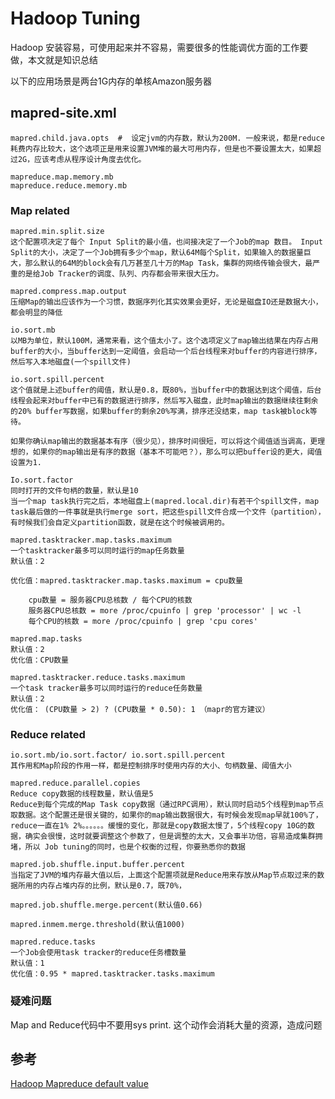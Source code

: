 # Hadoop Tuning
Hadoop 安装容易，可使用起来并不容易，需要很多的性能调优方面的工作要做，本文就是知识总结


以下的应用场景是两台1G内存的单核Amazon服务器

## mapred-site.xml

	mapred.child.java.opts  #  设定jvm的内存数，默认为200M. 一般来说，都是reduce耗费内存比较大，这个选项正是用来设置JVM堆的最大可用内存，但是也不要设置太大，如果超过2G，应该考虑从程序设计角度去优化。

	mapreduce.map.memory.mb
	mapreduce.reduce.memory.mb


### Map related

	mapred.min.split.size     
	这个配置项决定了每个 Input Split的最小值，也间接决定了一个Job的map 数目。 Input Split的大小，决定了一个Job拥有多少个map，默认64M每个Split，如果输入的数据量巨大，那么默认的64M的block会有几万甚至几十万的Map Task，集群的网络传输会很大，最严重的是给Job Tracker的调度、队列、内存都会带来很大压力。  

	mapred.compress.map.output     
	压缩Map的输出应该作为一个习惯，数据序列化其实效果会更好，无论是磁盘IO还是数据大小，都会明显的降低

	io.sort.mb     
	以MB为单位，默认100M，通常来看，这个值太小了。这个选项定义了map输出结果在内存占用buffer的大小，当buffer达到一定阈值，会启动一个后台线程来对buffer的内容进行排序，然后写入本地磁盘(一个spill文件)

	io.sort.spill.percent    
	这个值就是上述buffer的阈值，默认是0.8，既80%，当buffer中的数据达到这个阈值，后台线程会起来对buffer中已有的数据进行排序，然后写入磁盘，此时map输出的数据继续往剩余的20% buffer写数据，如果buffer的剩余20%写满，排序还没结束，map task被block等待。

	如果你确认map输出的数据基本有序（很少见），排序时间很短，可以将这个阈值适当调高，更理想的，如果你的map输出是有序的数据（基本不可能吧？），那么可以把buffer设的更大，阈值设置为1.

	Io.sort.factor     
	同时打开的文件句柄的数量，默认是10    
	当一个map task执行完之后，本地磁盘上(mapred.local.dir)有若干个spill文件，map task最后做的一件事就是执行merge sort，把这些spill文件合成一个文件（partition），有时候我们会自定义partition函数，就是在这个时候被调用的。

	mapred.tasktracker.map.tasks.maximum
	一个tasktracker最多可以同时运行的map任务数量   
	默认值：2

	优化值：mapred.tasktracker.map.tasks.maximum = cpu数量   

		cpu数量 = 服务器CPU总核数 / 每个CPU的核数   
		服务器CPU总核数 = more /proc/cpuinfo | grep 'processor' | wc -l   
		每个CPU的核数 = more /proc/cpuinfo | grep 'cpu cores'  

	mapred.map.tasks     
	默认值：2   
	优化值：CPU数量   

	mapred.tasktracker.reduce.tasks.maximum  
	一个task tracker最多可以同时运行的reduce任务数量
	默认值：2    
	优化值： (CPU数量 > 2) ? (CPU数量 * 0.50): 1 （mapr的官方建议）  


### Reduce related

	io.sort.mb/io.sort.factor/ io.sort.spill.percent     
	其作用和Map阶段的作用一样，都是控制排序时使用内存的大小、句柄数量、阈值大小

	mapred.reduce.parallel.copies    
	Reduce copy数据的线程数量，默认值是5
	Reduce到每个完成的Map Task copy数据（通过RPC调用），默认同时启动5个线程到map节点取数据。这个配置还是很关键的，如果你的map输出数据很大，有时候会发现map早就100%了，reduce一直在1% 2%。。。。。。缓慢的变化，那就是copy数据太慢了，5个线程copy 10G的数据，确实会很慢，这时就要调整这个参数了，但是调整的太大，又会事半功倍，容易造成集群拥堵，所以 Job tuning的同时，也是个权衡的过程，你要熟悉你的数据

	mapred.job.shuffle.input.buffer.percent
	当指定了JVM的堆内存最大值以后，上面这个配置项就是Reduce用来存放从Map节点取过来的数据所用的内存占堆内存的比例，默认是0.7，既70%，

	mapred.job.shuffle.merge.percent(默认值0.66)

	mapred.inmem.merge.threshold(默认值1000)

	mapred.reduce.tasks   
	一个Job会使用task tracker的reduce任务槽数量
	默认值：1
	优化值：0.95 * mapred.tasktracker.tasks.maximum


### 疑难问题

Map and Reduce代码中不要用sys print. 这个动作会消耗大量的资源，造成问题

## 参考

[Hadoop Mapreduce default value](http://hadoop.apache.org/common/docs/r0.20.205.0/mapred-default.html)